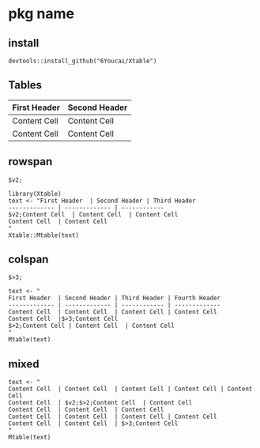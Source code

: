 pkg name
===============

## install

```
devtools::install_github("6Youcai/Xtable")
```

## Tables

First Header  | Second Header
------------- | -------------
Content Cell  | Content Cell
Content Cell  | Content Cell

## rowspan

`$v2;`

```{r, echo=FALSE, results='asis'}
library(Xtable)
text <- "First Header  | Second Header | Third Header
------------- | ------------- | ------------
$v2;Content Cell  | Content Cell  | Content Cell
Content Cell  | Content Cell  
"
Xtable::Mtable(text)
```

## colspan

`$>3;`

```{r, echo=FALSE, results='asis'}
text <- "
First Header  | Second Header | Third Header | Fourth Header
------------- | ------------- | ------------ | -------------  
Content Cell  | Content Cell  | Content Cell | Content Cell
Content Cell  |$>3;Content Cell
$>2;Content Cell | Content Cell  | Content Cell
"
Mtable(text)
```

## mixed

```{r, echo=FALSE, results='asis'}
text <- "
Content Cell  | Content Cell  | Content Cell | Content Cell | Content Cell
Content Cell  | $v2;$>2;Content Cell  | Content Cell 
Content Cell  | Content Cell  | Content Cell
Content Cell  | Content Cell  | Content Cell | Content Cell 
Content Cell  | Content Cell  | $>3;Content Cell 
"
Mtable(text)
```


